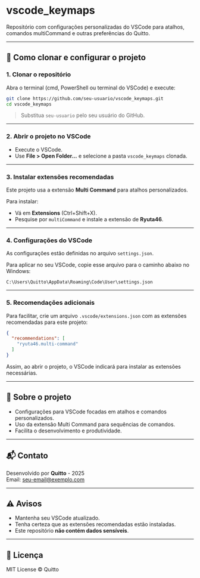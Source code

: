 # vscode_keymaps

Repositório com configurações personalizadas do VSCode para atalhos, comandos multiCommand e outras preferências do Quitto.

---

## 🚀 Como clonar e configurar o projeto

### 1. Clonar o repositório

Abra o terminal (cmd, PowerShell ou terminal do VSCode) e execute:

```bash
git clone https://github.com/seu-usuario/vscode_keymaps.git
cd vscode_keymaps
```

> Substitua `seu-usuario` pelo seu usuário do GitHub.

---

### 2. Abrir o projeto no VSCode

- Execute o VSCode.
- Use **File > Open Folder...** e selecione a pasta `vscode_keymaps` clonada.

---

### 3. Instalar extensões recomendadas

Este projeto usa a extensão **Multi Command** para atalhos personalizados.

Para instalar:

- Vá em **Extensions** (Ctrl+Shift+X).
- Pesquise por `multiCommand` e instale a extensão de **Ryuta46**.

---

### 4. Configurações do VSCode

As configurações estão definidas no arquivo `settings.json`.

Para aplicar no seu VSCode, copie esse arquivo para o caminho abaixo no Windows:

```
C:\Users\Quitto\AppData\Roaming\Code\User\settings.json
```

---

### 5. Recomendações adicionais

Para facilitar, crie um arquivo `.vscode/extensions.json` com as extensões recomendadas para este projeto:

```json
{
  "recommendations": [
    "ryuta46.multi-command"
  ]
}
```

Assim, ao abrir o projeto, o VSCode indicará para instalar as extensões necessárias.

---

## 📝 Sobre o projeto

- Configurações para VSCode focadas em atalhos e comandos personalizados.
- Uso da extensão Multi Command para sequências de comandos.
- Facilita o desenvolvimento e produtividade.

---

## 📬 Contato

Desenvolvido por **Quitto** - 2025  
Email: [seu-email@exemplo.com](mailto:seu-email@exemplo.com)

---

## ⚠️ Avisos

- Mantenha seu VSCode atualizado.
- Tenha certeza que as extensões recomendadas estão instaladas.
- Este repositório **não contém dados sensíveis**.

---

## 📜 Licença

MIT License © Quitto
